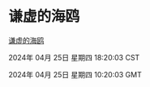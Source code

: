 # 谦虚的海鸥
[谦虚的海鸥](http://219.139.199.45:56308/qxdho/course/base/hotlink/index.php)

2024年 04月 25日 星期四 18:20:03 CST

2024年 04月 25日 星期四 10:20:03 GMT
